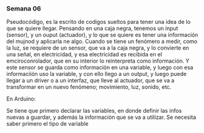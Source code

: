 ### Semana 06

Pseudocódigo, es la escrito de codigos sueltos para tener una idea de lo que se quiere llegar.
Pensando en una caja negra, tenemos un input (sensor), y un ouput (actuador), y lo que se quiere es tener una información del mujnod y aplicarla ne algo. Cuando se tiene un fenómero a medir, como la luz, se requiere de un sensor, que va a la caja negra, y lo convierte en una señal, en electricidad, y esa electricidad es recibida en el emciroconrolador, que en su interior lo reinterpreta como información. Y este sensor se guarda como información en una variable, y luego con esa informaciión uso la variable, y con ello llego a un output, y luego puede llegar a un driver o a un interfaz, que lleve al actuador, que se va a transformar en un nuevo fenómeno; movimiento, luz, sonido, etc.

En Arduino:

Se tiene que primero declarar las variables, en donde definir las infos nuevas a guardar, y además la información que se va a utilizar. Se necesita saber primero el tipo de variable
